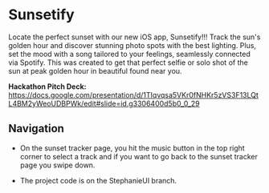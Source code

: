 # Sunsetify
Locate the perfect sunset with our new iOS app, Sunsetify!!! Track the sun's golden hour and discover stunning photo spots with the best lighting. Plus, set the mood with a song tailored to your feelings, 
seamlessly connected via Spotify. This was created to get that perfect selfie or solo shot of the sun at peak golden hour in beautiful found near you.  

**Hackathon Pitch Deck:** https://docs.google.com/presentation/d/1TIqvqsa5VKr0fNHKr5zVS3F13LQtL4BM2yWeoUDBPWk/edit#slide=id.g3306400d5b0_0_29

## Navigation
- On the sunset tracker page, you hit the music button in the top right corner to select a track and if you want to go back to the sunset tracker page you swipe down. 

- The project code is on the StephanieUI branch. 
